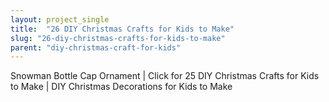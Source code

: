 ```yaml
---
layout: project_single
title:  "26 DIY Christmas Crafts for Kids to Make"
slug: "26-diy-christmas-crafts-for-kids-to-make"
parent: "diy-christmas-craft-for-kids"
---
```

Snowman Bottle Cap Ornament | Click for 25 DIY Christmas Crafts for Kids to Make | DIY Christmas Decorations for Kids to Make